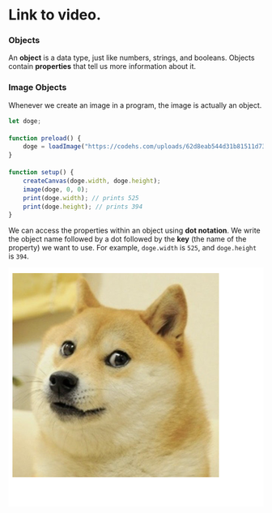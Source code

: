 # Link to video.

### Objects

An **object** is a data type, just like numbers, strings, and booleans. Objects contain **properties** that tell us more information about it.

### Image Objects

Whenever we create an image in a program, the image is actually an object.

```js
let doge;

function preload() {
    doge = loadImage("https://codehs.com/uploads/62d8eab544d31b81511d731d11ef6c00");
}

function setup() {
    createCanvas(doge.width, doge.height);
    image(doge, 0, 0);
    print(doge.width); // prints 525
    print(doge.height); // prints 394
}
```

We can access the properties within an object using **dot notation**. We write the object name followed by a dot followed by the **key** (the name of the property) we want to use. For example, `doge.width` is `525`, and `doge.height` is `394`.

![](../../Images/doge_2_.png)
